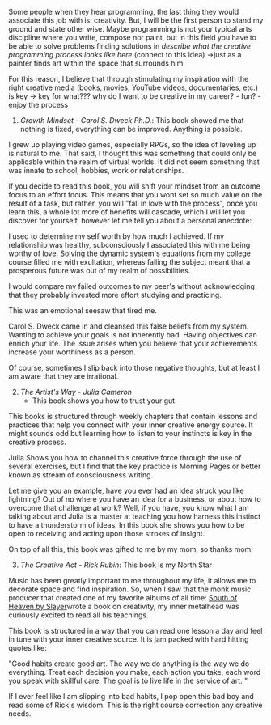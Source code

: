 
Some people when they hear programming, the last thing they would associate this job with is: creativity. But, I will be the first person to stand my ground and state other wise. Maybe programming is not your typical arts discipline where you write, compose nor paint, but in this field you have to be able to solve problems finding solutions in *describe what the creative programming process looks like here* (connect to this idea) ->just as a painter finds art within the space that surrounds him. 

For this reason, I believe that through stimulating my inspiration with the right creative media (books, movies, YouTube videos, documentaries, etc.) is key -> key for what??? why do I want to be creative in my career? 
	- fun? 
	- enjoy the process

1) _Growth Mindset - Carol S. Dweck Ph.D._: This book showed me that nothing is fixed, everything can be improved. Anything is possible.

I grew up playing video games, especially RPGs, so the idea of leveling up is natural to me. That said, I thought this was something that could only be applicable within the realm of virtual worlds. It did not seem something that was innate to school, hobbies, work or relationships.

If you decide to read this book, you will shift your mindset from an outcome focus to an effort focus. This means that you wont set so much value on the result of a task, but rather, you will "fall in love with the process", once you learn this, a whole lot more of benefits will cascade, which I will let you discover for yourself, however let me tell you about a personal anecdote:

I used to determine my self worth by how much I achieved. If my relationship was healthy, subconsciously I associated this with me being worthy of love. Solving the dynamic system's equations from my college course filled me with exultation, whereas failing the subject meant that a prosperous future was out of my realm of possibilities.

I would compare my failed outcomes to my peer's without acknowledging that they probably invested more effort studying and practicing. 

This was an emotional seesaw that tired me. 

Carol S. Dweck came in and cleansed this false beliefs from my system.
Wanting to achieve your goals is not inherently bad. Having objectives can enrich your life. The issue arises when you believe that your achievements increase your worthiness as a person.  

Of course, sometimes I slip back into those negative thoughts, but at least I am aware that they are irrational.  

2) _The Artist's Way - Julia Cameron_
	- This book shows you how to trust your gut.

This books is structured through weekly chapters that contain lessons and practices that help you connect with your inner creative energy source. It might sounds odd but learning how to listen to your instincts is key in the creative process. 

Julia Shows you how to channel this creative force through the use of several exercises, but I find that the key practice is Morning Pages or better known as stream of consciousness writing. 

Let me give you an example, have you ever had an idea struck you like lightning? Out of no where you have an idea for a business, or about how to overcome that challenge at work? Well, if you have, you know what I am talking about and Julia is a master at teaching you how harness this instinct to have a thunderstorm of ideas. In this book she shows you how to be open to receiving and acting upon those strokes of insight. 

On top of all this, this book was gifted to me by my mom, so thanks mom!

3) _The Creative Act - Rick Rubin_: This book is my North Star

Music has been greatly important to me throughout my life, it allows me to decorate space and find inspiration. So, when I saw that the monk music producer that created one of my favorite albums of all time: [South of Heaven by Slayer](https://en.wikipedia.org/wiki/South_of_Heaven)wrote a book on creativity, my inner metalhead was curiously excited to read all his teachings. 

This book is structured in a way that you can read one lesson a day and feel in tune with your inner creative source. It is jam packed with hard hitting quotes like: 

"Good habits create good art. The way we do anything is the way we do everything. Treat each decision you make, each action you take, each word you speak with skillful care. The goal is to live life in the service of art. "

If I ever feel like I am slipping into bad habits, I pop open this bad boy and read some of Rick's wisdom. This is the right course correction any creative needs. 
